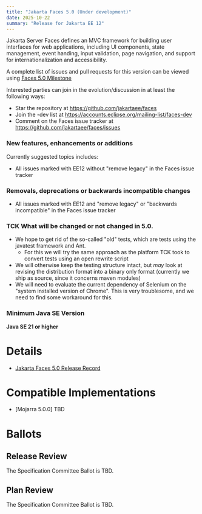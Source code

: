```yaml
---
title: "Jakarta Faces 5.0 (Under development)"
date: 2025-10-22
summary: "Release for Jakarta EE 12"
---
```


Jakarta Server Faces defines an MVC framework for building user interfaces for web applications,
including UI components, state management, event handing, input validation, page navigation, and
support for internationalization and accessibility.

A complete list of issues and pull requests for this version can be viewed using [Faces 5.0 Milestone](https://github.com/jakartaee/faces/milestone/22) 

Interested parties can join in the evolution/discussion in at least the following ways:

* Star the repository at https://github.com/jakartaee/faces
* Join the -dev list at https://accounts.eclipse.org/mailing-list/faces-dev
* Comment on the Faces issue tracker at https://github.com/jakartaee/faces/issues

### New features, enhancements or additions
<!-- List here -->
Currently suggested topics includes:
* All issues marked with EE12 without "remove legacy" in the Faces issue tracker


### Removals, deprecations or backwards incompatible changes
<!-- List here -->
* All issues marked with EE12 and "remove legacy" or "backwards incompatible" in the Faces issue tracker  

### TCK What will be changed or not changed in 5.0.
 * We hope to get rid of the so-called "old" tests, which are tests using the javatest framework and Ant.
    * For this we will try the same approach as the platform TCK took to convert tests using an open rewrite script 
 * We will otherwise keep the testing structure intact, but *may* look at revising the distribution format into a binary
   only format (currently we ship as source, since it concerns maven modules)
 * We will need to evaluate the current dependency of Selenium on the "system installed version of Chrome". This is very troublesome, and we need to find some workaround for this.


### Minimum Java SE Version
<!-- Specify the minimum required Java SE version for this specification -->
**Java SE 21 or higher**

# Details

* [Jakarta Faces 5.0 Release Record](https://projects.eclipse.org/projects/ee4j.faces/releases/5.0)

<!--
The following can be uncommented and version information updated as they become available.

* [Jakarta Faces 5.0 Specification Document](./jakarta-faces-5.0.pdf) (PDF)
* [Jakarta Faces 5.0 Specification Document](./jakarta-faces-5.0.html) (HTML)
* [Jakarta Faces 5.0 Javadoc](./apidocs)
* [Jakarta Faces 5.0 Jsdoc](./jsdoc)
* [Jakarta Faces 5.0 Renderkitdoc](./renderkitdoc)
* [Jakarta Faces 5.0 VDLDoc](./vdldoc)
* [Jakarta Faces 5.0 TCK](https://download.eclipse.org/jakartaee/faces/5.0/jakarta-faces-tck-5.0.1.zip) ([sig](https://download.eclipse.org/jakartaee/faces/5.0/jakarta-faces-tck-5.0.1.zip.sig), [sha](https://download.eclipse.org/jakartaee/faces/5.0/jakarta-faces-tck-5.0.1.zip.sha256), [pub](https://raw.githubusercontent.com/jakartaee/specification-committee/master/jakartaee-spec-committee.pub))
* Maven coordinates
  * [jakarta.faces:jakarta.faces-api:jar:5.0.1](https://central.sonatype.com/artifact/jakarta.faces/jakarta.faces-api/5.0.0/jar)
* [Jakarta Faces 5.0 Release Record](https://projects.eclipse.org/projects/ee4j.faces/releases/5.0)


* Schemas
  * no plans yet TBD
  
-->

# Compatible Implementations

* [Mojarra 5.0.0] TBD

# Ballots

## Release Review

The Specification Committee Ballot is TBD.


## Plan Review

The Specification Committee Ballot is TBD.

